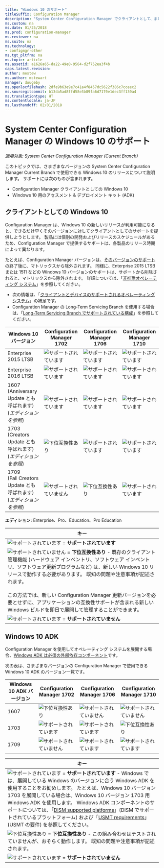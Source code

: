 ```yaml
---
title: "Windows 10 のサポート"
titleSuffix: Configuration Manager
description: "System Center Configuration Manager でクライアントとして、または OSD 用にサポートされている Windows 10 バージョンについて説明します。"
ms.custom: na
ms.date: 01/25/2018
ms.prod: configuration-manager
ms.reviewer: na
ms.suite: na
ms.technology:
- configmgr-other
ms.tgt_pltfrm: na
ms.topic: article
ms.assetid: a1626a65-da22-49e0-9564-d2f752ea3f4b
caps.latest.revision: 
author: mestew
ms.author: mstewart
manager: dougeby
ms.openlocfilehash: 2dfe9b63e9e7c41a4f8457dc5622f386c7cceec2
ms.sourcegitcommit: b13da5ad8ffd58e3b89fa6d7170e1dec3ff130a4
ms.translationtype: HT
ms.contentlocale: ja-JP
ms.lasthandoff: 02/01/2018
---
```

# <a name="support-for-windows-10-for-system-center-configuration-manager"></a>System Center Configuration Manager の Windows 10 のサポート  

*適用対象: System Center Configuration Manager (Current Branch)*


 このトピックでは、さまざまなバージョンの System Center Configuration Manager Current Branch で使用できる Windows 10 のリリースについて説明します。 サポートには次のものが含まれます。
 -  Configuration Manager クライアントとしての Windows 10
 -  Windows 10 用のアセスメント & デプロイメント キット (ADK)

## <a name="windows-10-as-a-client"></a>クライアントとしての Windows 10
Configuration Manager は、Windows 10 の新しいリリースが利用可能になると、できるだけ早くそのバージョンに対してクライアントとしてのサポートを提供しようとします。 製品には個別の開発およびリリースのスケジュールがあるため、Configuration Manager で提供するサポートは、各製品のリリース時期によって異なります。

たとえば、Configuration Manager バージョンは、[そのバージョンのサポート](/sccm/core/servers/manage/current-branch-versions-supported)の終了後に、マトリックスから除外されます。 同様に、Enterprise 2015 LTSB または 1511 などの Windows 10 バージョンのサポートは、サポートから削除されると、マトリックスから除外されます。 詳細については、「[非推奨オペレーティング システム](/sccm/core/plan-design/changes/deprecated/removed-and-deprecated-client#deprecated-client-operating-systems)」を参照してください。


-   次の情報は、「[クライアントとデバイスのサポートされるオペレーティング システム](/sccm/core/plan-design/configs/supported-operating-systems-for-clients-and-devices)」の補足です。
-   Configuration Manager の Long-Term Servicing Branch を使用する場合は、「[Long-Term Servicing Branch でサポートされている構成](/sccm/core/understand/supported-configurations-for-ltsb)」を参照してください。

|Windows 10 バージョン                    |  Configuration Manager 1702          |    Configuration Manager 1706 |Configuration Manager 1710          |  
|---------------------|-----|-----|-----|
|Enterprise 2015 LTSB                   |![サポートされています](media/green_check.png) |![サポートされています](media/green_check.png) | ![サポートされています](media/green_check.png) |
|Enterprise 2016 LTSB                   |![サポートされています](media/green_check.png) |![サポートされています](media/green_check.png) | ![サポートされています](media/green_check.png) |
|1607   <br />(Anniversary Update とも呼ばれます)<br />(*エディションを参照*)   |![サポートされています](media/green_check.png) |![サポートされています](media/green_check.png)            |![サポートされています](media/green_check.png) |
|1703   <br />(Creators Update とも呼ばれます)<br />(*エディションを参照*)      |![下位互換性あり](media/blue_compat.png) |![サポートされています](media/green_check.png) | ![サポートされています](media/green_check.png) |
|1709   <br />(Fall Creators Update とも呼ばれます)<br />(*エディションを参照*) |![サポートされていません](media/Red_X.png)   |![下位互換性あり](media/blue_compat.png) | ![サポートされています](media/green_check.png) |



**エディション:** Enterprise、Pro、Education、Pro Education   

|キー|
|--|
|![サポートされています](media/green_check.png) = **サポートされています**  |
|![サポートされていません](media/blue_compat.png)  = **下位互換性あり** - 既存のクライアント管理機能 (ハードウェア インベントリ、ソフトウェア インベントリ、ソフトウェア更新プログラムなど) は、新しい Windows 10 リリースで動作する必要があります。 既知の問題や注意事項が記述されます。 <br><br>この方法では、新しい Configuration Manager 更新バージョンを必要とせずに、アプリケーションの互換性サポートが含まれる新しい Windows ビルドを即日で展開して管理することができます。 |
|![サポートされています](media/Red_X.png) = **サポートされていません**|


## <a name="windows-10-adk"></a>Windows 10 ADK
Configuration Manager を使用してオペレーティング システムを展開する場合、[Windows ADK は必須の外部依存コンポーネント](/sccm/osd/plan-design/infrastructure-requirements-for-operating-system-deployment)です。

次の表は、さまざまなバージョンの Configuration Manager で使用できる Windows 10 ADK のバージョン一覧です。

|Windows 10 ADK バージョン  |Configuration Manager 1702   |Configuration Manager 1706 |Configuration Manager 1710 |
|--------------------|-----|-----|-----|
|1607  |![下位互換性あり](media/blue_compat.png) |![サポートされていません](media/Red_X.png)| ![サポートされていません](media/Red_X.png) |
|1703  |![サポートされています](media/green_check.png)            |![サポートされています](media/green_check.png) | ![下位互換性あり](media/blue_compat.png)|
|1709  |![サポートされていません](media/Red_X.png)              |![サポートされています](media/green_check.png) | ![サポートされています](media/green_check.png)|

|キー|
|--|
|![サポートされています](media/green_check.png) = **サポートされています** - Windows では、展開している Windows のバージョンに合う Windows ADK を使用することをお勧めします。 たとえば、Windows 10 バージョン 1703 を展開している場合は、Windows 10 バージョン 1703 用 Windows ADK を使用します。 Windows ADK コンポーネントのサポートについては、「[DISM supported platforms](https://docs.microsoft.com/windows-hardware/manufacture/desktop/dism-supported-platforms)」(DISM でサポートされているプラットフォーム) および「[USMT requirements](https://docs.microsoft.com/windows/deployment/usmt/usmt-requirements#bkmk-1)」(USMT の要件) を参照してください。 |
|![下位互換性あり](media/blue_compat.png)  = **下位互換性あり** - この組み合わせはテストされていませんが、おそらく動作します。 既知の問題や注意事項が記述されます。 |
|![サポートされています](media/Red_X.png) = **サポートされていません**|
